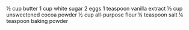 ½ cup butter
1 cup white sugar
2 eggs 
1 teaspoon vanilla extract
⅓ cup unsweetened cocoa powder
½ cup all-purpose flour
¼ teaspoon salt
¼ teaspoon baking powder